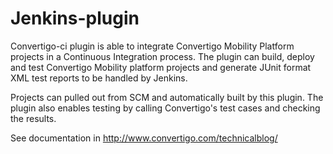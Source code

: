 # Jenkins-plugin
Convertigo-ci plugin is able to integrate Convertigo Mobility Platform projects in a
Continuous Integration process. The plugin can build, deploy and test Convertigo
Mobility platform projects and generate JUnit format XML test reports to be handled
by Jenkins.

Projects can pulled out from SCM and automatically built by this plugin.
The plugin also enables testing by calling Convertigo's test cases and checking the results.

See documentation in http://www.convertigo.com/technicalblog/

